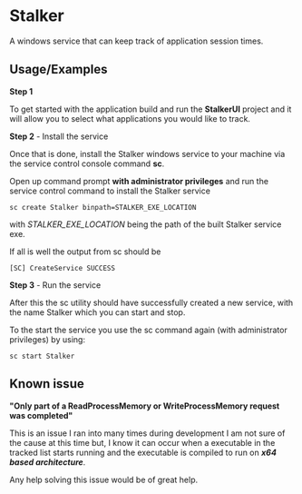
# Stalker

A windows service that can keep track of application session times.




## Usage/Examples

**Step 1** 

To get started with the application build and run the **StalkerUI** project and it 
will allow you to select what applications you would like to track.

**Step 2** - Install the service

Once that is done, install the Stalker windows service to your machine via
the service control console command **sc**.

Open up command prompt **with administrator privileges** and run the service control command to install the
Stalker service
```
sc create Stalker binpath=STALKER_EXE_LOCATION
```
with *STALKER_EXE_LOCATION* being the path of the built Stalker service exe.


If all is well the output from sc should be
```
[SC] CreateService SUCCESS
```

**Step 3** - Run the service

After this the sc utility should have successfully created a new service,
with the name Stalker which you can start and stop. 

To the start the service
you use the sc command again (with administrator privileges) by using:
```
sc start Stalker
``` 
## Known issue
**"Only part of a ReadProcessMemory or WriteProcessMemory request was completed"**

This is an issue I ran into many times during development I am not sure 
of the cause at this time but, I know it can occur when a executable 
in the tracked list starts running and the executable is compiled to run on ***x64 based architecture***.

Any help solving this issue would be of great help.